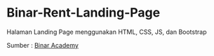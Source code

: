 # Binar-Rent-Landing-Page
Halaman Landing Page menggunakan HTML, CSS, JS, dan Bootstrap

<p>Sumber : <a target="_blank" href="https://www.binaracademy.com/">Binar Academy</a></p>
